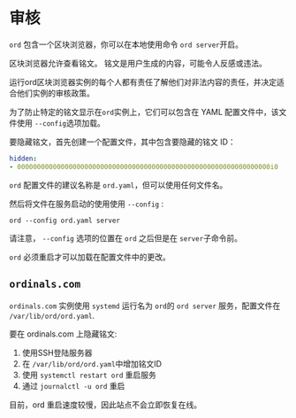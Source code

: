 审核
==========

`ord` 包含一个区块浏览器，你可以在本地使用命令 `ord server`开启。

区块浏览器允许查看铭文。 铭文是用户生成的内容，可能令人反感或违法。

运行ord区块浏览器实例的每个人都有责任了解他们对非法内容的责任，并决定适合他们实例的审核政策。

为了防止特定的铭文显示在`ord`实例上，它们可以包含在 YAML 配置文件中，该文件使用 `--config`选项加载。

要隐藏铭文，首先创建一个配置文件，其中包含要隐藏的铭文 ID：

```yaml
hidden:
- 0000000000000000000000000000000000000000000000000000000000000000i0
```

`ord` 配置文件的建议名称是 `ord.yaml`，但可以使用任何文件名。

然后将文件在服务启动的使用使用 `--config` :

`ord --config ord.yaml server`

请注意， `--config` 选项的位置在  `ord` 之后但是在  `server`子命令前。

`ord` 必须重启才可以加载在配置文件中的更改。

`ordinals.com`
--------------

 `ordinals.com` 实例使用 `systemd` 运行名为 `ord`的 `ord server` 服务，配置文件在 `/var/lib/ord/ord.yaml`.

要在 ordinals.com 上隐藏铭文:

1. 使用SSH登陆服务器
2. 在 `/var/lib/ord/ord.yaml`中增加铭文ID
3. 使用 `systemctl restart ord` 重启服务
4. 通过 `journalctl -u ord` 重启

目前，ord 重启速度较慢，因此站点不会立即恢复在线。
